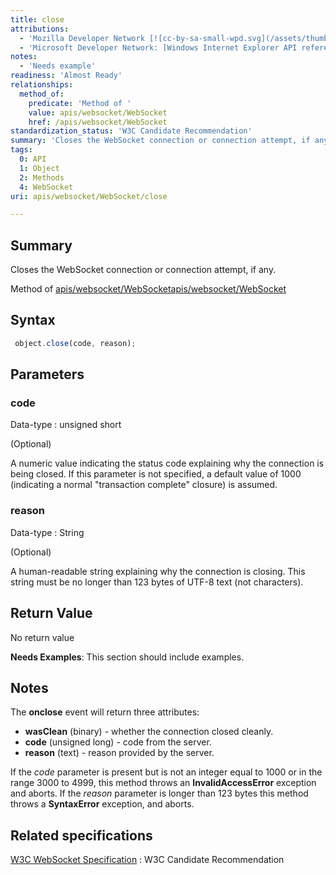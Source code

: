 ```yaml
---
title: close
attributions:
  - 'Mozilla Developer Network [![cc-by-sa-small-wpd.svg](/assets/thumb/8/8c/cc-by-sa-small-wpd.svg/120px-cc-by-sa-small-wpd.svg.png)](http://creativecommons.org/licenses/by-sa/3.0/us/): [Article](https://developer.mozilla.org/en-US/docs/WebSockets/WebSockets_reference/WebSocket)'
  - 'Microsoft Developer Network: [Windows Internet Explorer API reference Article](http://msdn.microsoft.com/en-us/library/ie/hh828809%28v=vs.85%29.aspx)'
notes:
  - 'Needs example'
readiness: 'Almost Ready'
relationships:
  method_of:
    predicate: 'Method of '
    value: apis/websocket/WebSocket
    href: /apis/websocket/WebSocket
standardization_status: 'W3C Candidate Recommendation'
summary: 'Closes the WebSocket connection or connection attempt, if any.'
tags:
  0: API
  1: Object
  2: Methods
  4: WebSocket
uri: apis/websocket/WebSocket/close

---
```

## <span>Summary</span>

Closes the WebSocket connection or connection attempt, if any.

Method of [apis/websocket/WebSocket](/apis/websocket/WebSocket)[apis/websocket/WebSocket](/apis/websocket/WebSocket)

## <span>Syntax</span>

``` js
 object.close(code, reason);
```

## <span>Parameters</span>

### <span>code</span>

 Data-type
:   unsigned short

(Optional)

A numeric value indicating the status code explaining why the connection is being closed. If this parameter is not specified, a default value of 1000 (indicating a normal "transaction complete" closure) is assumed.

### <span>reason</span>

 Data-type
:   String

(Optional)

A human-readable string explaining why the connection is closing. This string must be no longer than 123 bytes of UTF-8 text (not characters).

## <span>Return Value</span>

No return value

**Needs Examples**: This section should include examples.

## <span>Notes</span>

The **onclose** event will return three attributes:

-   **wasClean** (binary) - whether the connection closed cleanly.
-   **code** (unsigned long) - code from the server.
-   **reason** (text) - reason provided by the server.

If the *code* parameter is present but is not an integer equal to 1000 or in the range 3000 to 4999, this method throws an **InvalidAccessError** exception and aborts. If the *reason* parameter is longer than 123 bytes this method throws a **SyntaxError** exception, and aborts.

## <span>Related specifications</span>

[W3C WebSocket Specification](http://www.w3.org/TR/websockets/)
:   W3C Candidate Recommendation
